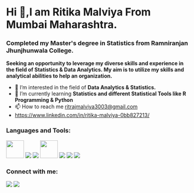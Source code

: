 
<h1 align="left">Hi 👋,I am Ritika Malviya From Mumbai Maharashtra.</h1>
<h3 align="left">Completed my Master's degree in Statistics from Ramniranjan Jhunjhunwala College.</h3>

**Seeking an opportunity to leverage my diverse skills and experience in the field of Statistics & Data Analytics. My aim is to utilize my skills and analytical abilities to help an organization.**

- 👀 I’m interested in the field of **Data Analytics & Statistics.**
- 🌱 I’m currently learning **Statistics and different Statistical Tools like R Programming & Python**
- 📫 How to reach me ritrajmalviya3003@gmail.com
- https://www.linkedin.com/in/ritika-malviya-0bb827213/


<h3 align="left">Languages and Tools:</h3>

<a href="https://www.rstudio.com/products/rstudio/download" target="_blank"> <img src="https://cdn.icon-icons.com/icons2/277/PNG/128/RStudio_30177.png" width='48' height=48></a>
<a href="https://www.python.org" target="_blank"> <img src="https://img.icons8.com/color/48/000000/python--v1.png"></a>
<a href="https://www.mysql.com" target="_blank"> <img src="https://img.icons8.com/fluency/48/000000/mysql-logo.png"></a>
<a href="https://datastudio.google.com/" target="_blank"> <img src="https://user-images.githubusercontent.com/103213849/192472688-5deb8e2a-db53-4bb3-a536-6ee90ff95c09.png"  width='48' height=48></a>
<a href="https://powerbi.microsoft.com/" target="_blank"> <img src="https://img.icons8.com/color/48/000000/power-bi.png"></a>
<a href="https://hadoop.apache.org/" target="_blank"> <img src="https://img.icons8.com/color/48/000000/hadoop-distributed-file-system.png"></a>
<a href="https://docs.microsoft.com/en-us/sql/ssms/download-sql-server-management-studio-ssms?view=sql-server-ver15" target="_blank"><img src="https://img.icons8.com/color/48/000000/microsoft-sql-server.png"/></a>


<h3 align="left">Connect with me:</h3>
<p align="left">
<a href="https://www.linkedin.com/in/ritika-malviya-0bb827213"><img src="https://img.icons8.com/fluency/48/000000/linkedin.png"></a>
<a href="https://github.com/ritika-malviya"><img src="https://img.icons8.com/color-glass/48/000000/github.png"></a>
</p>

